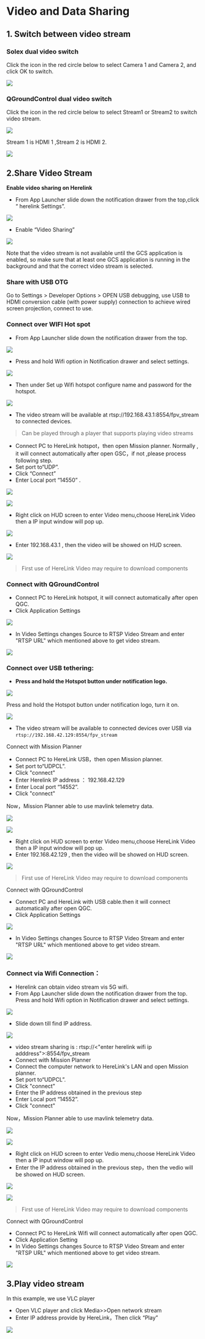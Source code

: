 # Video and Data Sharing

## 1. Switch between video stream

### **Solex dual video switch**

Click the icon in the red circle below to select Camera 1 and Camera 2, and click OK to switch.

![](<../../.gitbook/assets/Screenshot 2022-07-07 at 6.02.32 PM.jpg>)

### **QGroundControl dual video switch**

Click the icon in the red circle below to select Stream1 or Stream2 to switch video stream.

![](<../../.gitbook/assets/Screenshot 2022-07-07 at 6.04.30 PM.jpg>)

Stream 1 is HDMI 1 ,Stream 2 is HDMI 2.

![](<../../.gitbook/assets/Screenshot 2022-07-07 at 6.05.14 PM.jpg>)

## 2.Share Video Stream

**Enable video sharing on Herelink**

* From App Launcher slide down the notification drawer from the top,click “ herelink Settings”.

![](<../../.gitbook/assets/Screenshot 2022-07-08 at 10.31.19 AM.jpg>)

* Enable “Video Sharing”

![](<../../.gitbook/assets/Screenshot 2022-07-08 at 10.31.50 AM.jpg>)

Note that the video stream is not available until the GCS application is enabled, so make sure that at least one GCS application is running in the background and that the correct video stream is selected.

### **Share with USB OTG**

Go to Settings > Developer Options > OPEN USB debugging, use USB to HDMI conversion cable (with power supply) connection to achieve wired screen projection, connect to use.

### **Connect over WIFI Hot spot**

* From App Launcher slide down the notification drawer from the top.

![](<../../.gitbook/assets/Screenshot 2022-07-08 at 10.33.19 AM.jpg>)

* Press and hold Wifi option in Notification drawer and select settings.

![](<../../.gitbook/assets/Screenshot 2022-07-08 at 10.34.36 AM.jpg>)

* Then under Set up Wifi hotspot configure name and password for the hotspot.

![](<../../.gitbook/assets/Screenshot 2022-07-08 at 10.36.19 AM.jpg>)

* The video stream will be available at rtsp://192.168.43.1:8554/fpv\_stream to connected devices.

> Can be played through a player that supports playing video streams

* Connect PC to HereLink hotspot，then open Mission planner. Normally , it will connect automatically after open GSC，if not ,please process following step.
* Set port to“UDP”.
* Click “Connect”
* Enter Local port “14550” .

![](<../../.gitbook/assets/Screenshot 2022-07-08 at 10.37.09 AM.jpg>)

![](<../../.gitbook/assets/Screenshot 2022-07-08 at 11.14.21 AM.jpg>)

* Right click on HUD screen to enter Video menu,choose HereLink Video then a IP input window will pop up.

![](<../../.gitbook/assets/Screenshot 2022-07-08 at 11.15.59 AM.jpg>)

* Enter 192.168.43.1 , then the video will be showed on HUD screen.

![](<../../.gitbook/assets/Screenshot 2022-07-08 at 11.17.15 AM.jpg>)

> First use of HereLink Video may require to download components

### Connect with QGroundControl

* Connect PC to HereLink hotspot, it will connect automatically after open QGC.
* Click Application Settings

![](<../../.gitbook/assets/Screenshot 2022-07-08 at 11.18.35 AM.jpg>)

* In Video Settings changes Source to RTSP Video Stream and enter "RTSP URL" which mentioned above to get video stream.

![](<../../.gitbook/assets/Screenshot 2022-07-08 at 11.20.33 AM.jpg>)

### **Connect over USB tethering:**

* **Press and hold the Hotspot button under notification logo.**

![](<../../.gitbook/assets/Screenshot 2022-07-08 at 12.39.58 PM.jpg>)

Press and hold the Hotspot button under notification logo, turn it on.

![](<../../.gitbook/assets/Screenshot 2022-07-08 at 12.40.13 PM (1).jpg>)

* The video stream will be available to connected devices over USB via `rtsp://192.168.42.129:8554/fpv_stream`

Connect with Mission Planner

* Connect PC to HereLink USB，then open Mission planner.
* Set port to“UDPCL”.
* Click "connect"
* Enter Herelink IP address ： 192.168.42.129
* Enter Local port “14552”.
* Click "connect"

Now，Mission Planner able to use mavlink telemetry data.

![](<../../.gitbook/assets/Screenshot 2022-07-08 at 12.42.02 PM.jpg>)

![](<../../.gitbook/assets/Screenshot 2022-07-08 at 12.43.32 PM (1).jpg>)

* Right click on HUD screen to enter Video menu,choose HereLink Video then a IP input window will pop up.
* Enter 192.168.42.129 , then the video will be showed on HUD screen.

![](<../../.gitbook/assets/Screenshot 2022-07-08 at 12.46.34 PM.jpg>)

> First use of HereLink Video may require to download components

Connect with QGroundControl

* Connect PC and HereLink with USB cable.then it will connect automatically after open QGC.
* Click Application Settings

![](<../../.gitbook/assets/Screenshot 2022-07-08 at 12.47.44 PM.jpg>)

* In Video Settings changes Source to RTSP Video Stream and enter "RTSP URL" which mentioned above to get video stream.

![](<../../.gitbook/assets/Screenshot 2022-07-08 at 12.55.27 PM.jpg>)

### **Connect via Wifi Connection：**

* Herelink can obtain video stream vis 5G wifi.
* From App Launcher slide down the notification drawer from the top. Press and hold Wifi option in Notification drawer and select settings.

![](<../../.gitbook/assets/Screenshot 2022-07-08 at 12.56.47 PM.jpg>)

* Slide down till find IP address.

![](<../../.gitbook/assets/Screenshot 2022-07-08 at 12.56.59 PM.jpg>)

* video stream sharing is : rtsp://<"enter herelink wifi ip adddress">:8554/fpv\_stream
* Connect with Mission Planner
* Connect the computer network to HereLink's LAN and open Mission planner.
* Set port to“UDPCL”.
* Click "connect"
* Enter the IP address obtained in the previous step
* Enter Local port “14552”.
* Click "connect"

Now，Mission Planner able to use mavlink telemetry data.

![](<../../.gitbook/assets/Screenshot 2022-07-08 at 12.58.27 PM (1).jpg>)

![](<../../.gitbook/assets/Screenshot 2022-07-08 at 12.58.41 PM (2) (1).jpg>)

* Right click on HUD screen to enter Vedio menu,choose HereLink Video then a IP input window will pop up.
* Enter the IP address obtained in the previous step，then the vedio will be showed on HUD screen.

![](<../../.gitbook/assets/Screenshot 2022-07-08 at 1.03.54 PM.jpg>)

![](<../../.gitbook/assets/Screenshot 2022-07-08 at 1.04.05 PM.jpg>)

> First use of HereLink Video may require to download components

Connect with QGroundControl

* Connect PC to HereLink Wifi will connect automatically after open QGC.
* Click Application Setting
* In Video Settings changes Source to RTSP Video Stream and enter "RTSP URL" which mentioned above to get video stream.

![](<../../.gitbook/assets/Screenshot 2022-07-08 at 1.07.23 PM.jpg>)

## 3.Play video stream

In this example, we use VLC player

* Open VLC player and click Media>>Open network stream
* Enter IP address provide by HereLink，Then click “Play”&#x20;

![](<../../.gitbook/assets/Screenshot 2022-07-08 at 1.07.08 PM.jpg>)
